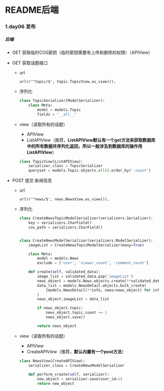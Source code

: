 # README后端

### 1.day06 发布

##### 后端

- GET 获取临时COS密钥（临时密钥需要有上传和删除的权限）（APIView）
- GET 获取话题接口

  - url

    ```
    url(r'^topic/$', topic.TopicView.as_view()),
    ```

  - 序列化

    ```python
    class TopicSerializer(ModelSerializer):
        class Meta:
            model = models.Topic
            fields = "__all__"
    ```

  - view（读取所有的话题） 

    - APIView
    - ListAPIView（推荐，**ListAPIView默认有一个get方法来获取数据库中的所有数据并序列化返回，所以一般涉及到数据库的操作用ListAPIVIew**）

    ```python
    class TopicView(ListAPIView):
        serializer_class = TopicSerializer
        queryset = models.Topic.objects.all().order_by('-count')
    ```

- POST 提交 新闻信息

  - url

    ```
    url(r'^news/$', news.NewsView.as_view()),
    ```

  - 序列化

    ```python
    class CreateNewsTopicModelSerializer(serializers.Serializer):
        key = serializers.CharField()
        cos_path = serializers.CharField()
    
    
    class CreateNewsModelSerializer(serializers.ModelSerializer):
        imageList = CreateNewsTopicModelSerializer(many=True)
    
        class Meta:
            model = models.News
            exclude = ['user', 'viewer_count', 'comment_count']
    
        def create(self, validated_data):
            image_list = validated_data.pop('imageList')
            news_object = models.News.objects.create(**validated_data)
            data_list = models.NewsDetail.objects.bulk_create(
                [models.NewsDetail(**info, news=news_object) for info in image_list]
            )
            news_object.imageList = data_list
    
            if news_object.topic:
                news_object.topic.count += 1
                news_object.save()
    
            return news_object
    ```

    

  - view（读取所有的话题） 

    - APIView
    - CreateAPIView（推荐，**默认内置有一个post方法**）

    ```python
    class NewsView(CreateAPIView):
    	serializer_class = CreateNewsModelSerializer
        
        def perform_create(self, serializer):
            new_object = serializer.save(user_id=1)
            return new_object
    ```

